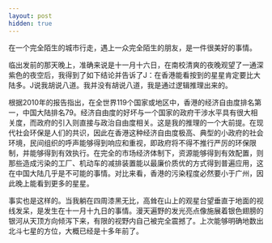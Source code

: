 ```yaml
---
layout: post
hidden: true
---
```

在一个完全陌生的城市行走，遇上一众完全陌生的朋友，是一件很美好的事情。

临出发前的那天晚上，准确来说是十一月十六日，在南校清爽的夜晚观望了一通深紫色的夜空后，我得到了如下结论并告诉了J：在香港能看按到的星星肯定要比大陆多。J说我胡说八道。我并没有胡说八道，我是通过逻辑推理出来的。

根据2010年的报告指出，在全世界119个国家或地区中，香港的经济自由度排名第一，中国大陆排名79。经济自由度的好坏与一个国家的政府干涉水平具有很大相关度，而政府的引入则直接与政治自由度相关。这是我的推理的一个大前提。在现代社会环保是人们的共识，因此在香港这种经济自由度极高、典型的小政府的社会环境，民间组织的呼声能够得到响应和重视，即政府将不得不推行严厉的环保限制，并能够得到有效执行。在完全的市场经济体制下，资源能够得到有效配置，则那些造成污染的工厂、机动车的减排装置能以最廉价质优的方式得到普遍应用，这在中国大陆几乎是不可能的事情。对比来看，香港的污染程度必然要小于广州，因此晚上能看到更多的星星。

事实也是这样的。当我躺在四周漆黑无比，高耸在山上的观星台望垂直于地面的视线发呆，是发生在十一月十九日的事情。漫天遍野的发光亮点像施展着银色翅膀的银河从天顶方向倾泻下来，有限的视野内自己被完全震撼了。上次能够明确地数出北斗七星的方位，大概已经是十多年前了。